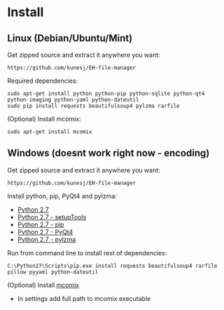 Install
======

Linux (Debian/Ubuntu/Mint)
-------
Get zipped source and extract it anywhere you want:

    https://github.com/kunesj/EH-file-manager

Required dependencies:

    sudo apt-get install python python-pip python-sqlite python-qt4 python-imaging python-yaml python-dateutil
    sudo pip install requests beautifulsoup4 pylzma rarfile
    
(Optional) Install mcomix:
    
    sudo apt-get install mcomix

Windows (doesnt work right now - encoding)
-------
Get zipped source and extract it anywhere you want:

    https://github.com/kunesj/EH-file-manager
    
Install python, pip, PyQt4 and pylzma:

- [Python 2.7](https://www.python.org/downloads/windows/)
- [Python 2.7 - setupTools](http://www.lfd.uci.edu/~gohlke/pythonlibs/#setuptools)
- [Python 2.7 - pip](http://www.lfd.uci.edu/~gohlke/pythonlibs/#pip)
- [Python 2.7 - PyQt4](http://www.lfd.uci.edu/~gohlke/pythonlibs/#pyqt)
- [Python 2.7 - pylzma](http://www.lfd.uci.edu/~gohlke/pythonlibs/#pylzma)
    
Run from command line to install rest of dependencies:
    
    C:\Python27\Scripts\pip.exe install requests beautifulsoup4 rarfile pillow pyyaml python-dateutil

(Optional) Install [mcomix](http://sourceforge.net/projects/mcomix/files/)

- In settings add full path to mcomix executable
